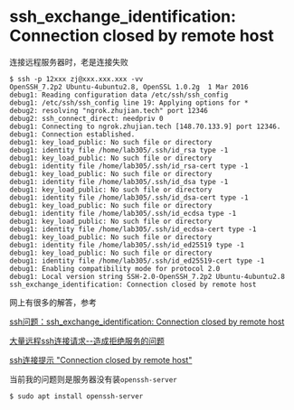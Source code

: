 # ssh_exchange_identification: Connection closed by remote host

连接远程服务器时，老是连接失败

```
$ ssh -p 12xxx zj@xxx.xxx.xxx -vv
OpenSSH_7.2p2 Ubuntu-4ubuntu2.8, OpenSSL 1.0.2g  1 Mar 2016
debug1: Reading configuration data /etc/ssh/ssh_config
debug1: /etc/ssh/ssh_config line 19: Applying options for *
debug2: resolving "ngrok.zhujian.tech" port 12346
debug2: ssh_connect_direct: needpriv 0
debug1: Connecting to ngrok.zhujian.tech [148.70.133.9] port 12346.
debug1: Connection established.
debug1: key_load_public: No such file or directory
debug1: identity file /home/lab305/.ssh/id_rsa type -1
debug1: key_load_public: No such file or directory
debug1: identity file /home/lab305/.ssh/id_rsa-cert type -1
debug1: key_load_public: No such file or directory
debug1: identity file /home/lab305/.ssh/id_dsa type -1
debug1: key_load_public: No such file or directory
debug1: identity file /home/lab305/.ssh/id_dsa-cert type -1
debug1: key_load_public: No such file or directory
debug1: identity file /home/lab305/.ssh/id_ecdsa type -1
debug1: key_load_public: No such file or directory
debug1: identity file /home/lab305/.ssh/id_ecdsa-cert type -1
debug1: key_load_public: No such file or directory
debug1: identity file /home/lab305/.ssh/id_ed25519 type -1
debug1: key_load_public: No such file or directory
debug1: identity file /home/lab305/.ssh/id_ed25519-cert type -1
debug1: Enabling compatibility mode for protocol 2.0
debug1: Local version string SSH-2.0-OpenSSH_7.2p2 Ubuntu-4ubuntu2.8
ssh_exchange_identification: Connection closed by remote host
```

网上有很多的解答，参考

[ssh问题：ssh_exchange_identification: Connection closed by remote host](https://www.cnblogs.com/gaobo543013306/p/9382867.html)

[大量远程ssh连接请求--造成拒绝服务的问题](https://cloud.tencent.com/developer/article/1055038)

[ssh连接提示 "Connection closed by remote host"](https://blog.csdn.net/mjm26/article/details/52242398/)

当前我的问题则是服务器没有装`openssh-server`

```
$ sudo apt install openssh-server
```